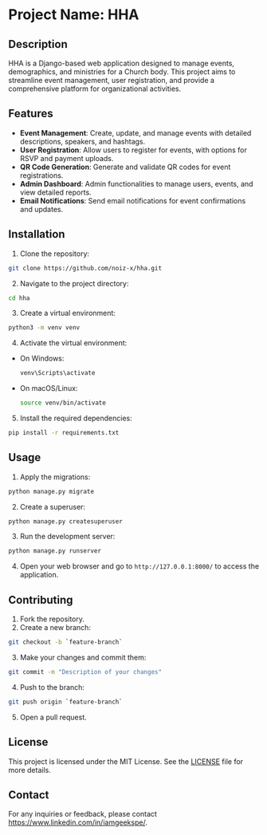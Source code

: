 # Project Name: HHA

## Description
HHA is a Django-based web application designed to manage events, demographics, and ministries for a Church body. This project aims to streamline event management, user registration, and provide a comprehensive platform for organizational activities.

## Features
- **Event Management**: Create, update, and manage events with detailed descriptions, speakers, and hashtags.
- **User Registration**: Allow users to register for events, with options for RSVP and payment uploads.
- **QR Code Generation**: Generate and validate QR codes for event registrations.
- **Admin Dashboard**: Admin functionalities to manage users, events, and view detailed reports.
- **Email Notifications**: Send email notifications for event confirmations and updates.

## Installation

1. Clone the repository:
  ```bash
  git clone https://github.com/noiz-x/hha.git
  ```
2. Navigate to the project directory:
  ```bash
  cd hha
  ```
3. Create a virtual environment:
  ```bash
  python3 -m venv venv
  ```
4. Activate the virtual environment:
  - On Windows:
    ```bash
    venv\Scripts\activate
    ```
  - On macOS/Linux:
    ```bash
    source venv/bin/activate
    ```
5. Install the required dependencies:
  ```bash
  pip install -r requirements.txt
  ```

## Usage

1. Apply the migrations:
  ```bash
  python manage.py migrate
  ```
2. Create a superuser:
  ```bash
  python manage.py createsuperuser
  ```
3. Run the development server:
  ```bash
  python manage.py runserver
  ```
4. Open your web browser and go to `http://127.0.0.1:8000/` to access the application.

## Contributing
1. Fork the repository.
2. Create a new branch:
  ```bash
  git checkout -b `feature-branch`
  ```
3. Make your changes and commit them:
  ```bash
  git commit -m "Description of your changes"
  ```
4. Push to the branch:
  ```bash
  git push origin `feature-branch`
  ```
5. Open a pull request.

## License
This project is licensed under the MIT License. See the [LICENSE](LICENSE) file for more details.


## Contact
For any inquiries or feedback, please contact https://www.linkedin.com/in/iamgeekspe/.
